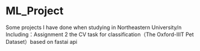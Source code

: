 # ML_Project
Some projects I have done when studying in Northeastern University/n
Including：Assignment 2 the CV task for classification（The Oxford-IIIT Pet Dataset）based on fastai api
